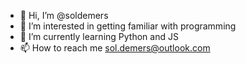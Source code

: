 - 👋 Hi, I’m @soldemers
- 👀 I’m interested in getting familiar with programming
- 🌱 I’m currently learning Python and JS
- 📫 How to reach me sol.demers@outlook.com

<!---
soldemers/soldemers is a ✨ special ✨ repository because its `README.md` (this file) appears on your GitHub profile.
You can click the Preview link to take a look at your changes.
--->
